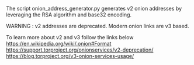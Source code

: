 The script onion_address_generator.py generates v2 onion addresses by 
leveraging the RSA algorithm and base32 encoding.

WARNING : v2 addresses are deprecated. Modern onion links are v3 based.

To learn more about v2 and v3 follow the links below
https://en.wikipedia.org/wiki/.onion#Format
https://support.torproject.org/onionservices/v2-deprecation/
https://blog.torproject.org/v3-onion-services-usage/


